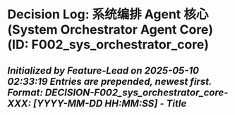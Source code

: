 # Decision Log: 系统编排 Agent 核心 (System Orchestrator Agent Core) (ID: F002_sys_orchestrator_core)
*Initialized by Feature-Lead on 2025-05-10 02:33:19*
*Entries are prepended, newest first. Format: DECISION-F002_sys_orchestrator_core-XXX: [YYYY-MM-DD HH:MM:SS] - Title*
---
<!-- No feature-specific decisions logged yet. -->